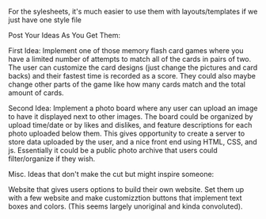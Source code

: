 For the sylesheets, it's much easier to use them with layouts/templates if we just have one style file

Post Your Ideas As You Get Them:

First Idea: Implement one of those memory flash card games where you have a limited number of attempts to match all of the cards in pairs of two.  The user can customize the card designs (just change the pictures and card backs) and their fastest time is recorded as a score.  They could also maybe change other parts of the game like how many cards match and the total amount of cards.

Second Idea: Implement a photo board where any user can upload an image to have it displayed next to other images. The board could be organized by upload time/date or by likes and dislikes, and feature descriptions for each photo uploaded below them. This gives opportunity to create a server to store data uploaded by the user, and a nice front end using HTML, CSS, and js. Essentially it could be a public photo archive that users could filter/organize if they wish. 



Misc. Ideas that don't make the cut but might inspire someone:

  Website that gives users options to build their own website.  Set them up with a few website and make customizztion buttons that
  implement text boxes and colors.  (This seems largely unoriginal and kinda convoluted).
  
  

